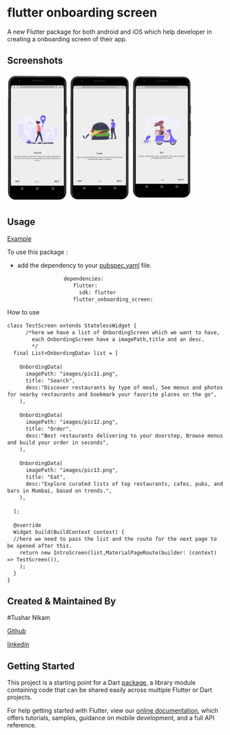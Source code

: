 # flutter onboarding screen

A new Flutter package for both android and iOS which help developer in creating a onboarding screen of their app.


## Screenshots

<img src="Screenshot1.JPG" height="300em" />  <img src="Screenshot2.JPG" height="300em" />  <img src="Screenshot3.JPG" height="300em" />

## Usage

[Example](https://github.com/champ96k/flutter-onboarding-screen/blob/master/example/example_app.dart)

To use this package :

* add the dependency to your [pubspec.yaml](https://github.com/champ96k/flutter-onboarding-screen/blob/master/pubspec.yaml) file.

              
                     dependencies:
                        flutter:
                          sdk: flutter
                        flutter_onboarding_screen:
              
              
How to use

    class TestScreen extends StatelessWidget {
          /*here we have a list of OnbordingScreen which we want to have,
            each OnbordingScreen have a imagePath,title and an desc.
            */
      final List<OnbordingData> list = [
      
        OnbordingData(
          imagePath: "images/pic11.png",
          title: "Search",
          desc:"Discover restaurants by type of meal, See menus and photos for nearby restaurants and bookmark your favorite places on the go",
        ),
        
        OnbordingData(
          imagePath: "images/pic12.png",
          title: "Order",
          desc:"Best restaurants delivering to your doorstep, Browse menus and build your order in seconds",
        ),
        
        OnbordingData(
          imagePath: "images/pic13.png",
          title: "Eat",
          desc:"Explore curated lists of top restaurants, cafes, pubs, and bars in Mumbai, based on trends.",
        ),
        
      ];

      @override
      Widget build(BuildContext context) {
      //here we need to pass the list and the route for the next page to be opened after this.
        return new IntroScreen(list,MaterialPageRoute(builder: (context) => TestScreen()),
        );
      }
    }


## Created & Maintained By

#Tushar Nikam

[Github](https://github.com/champ96k)         


[linkedin](https://www.linkedin.com/in/tushar-nikam-a29a97131/)

   

## Getting Started

This project is a starting point for a Dart
[package](https://flutter.dev/developing-packages/),
a library module containing code that can be shared easily across
multiple Flutter or Dart projects.

For help getting started with Flutter, view our 
[online documentation](https://flutter.dev/docs), which offers tutorials,
samples, guidance on mobile development, and a full API reference.

